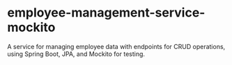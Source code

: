 # employee-management-service-mockito
A service for managing employee data with endpoints for CRUD operations, using Spring Boot, JPA, and Mockito for testing.
